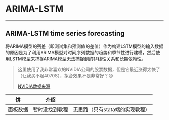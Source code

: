 # ARIMA-LSTM
---
## ARIMA-LSTM time series forecasting

将ARIMA模型的残差（即测试集和预测值的差值）作为构建LSTM模型的输入数据的原因是为了利用ARIMA模型对时间序列数据的趋势和季节性进行建模，然后使用LSTM模型来捕捉ARIMA模型无法捕捉到的非线性关系和长期依赖性。
>这里使用了我非常喜欢的NVIDIA公司的股票数据，但是它最近涨得太快了（让我买不起4070S），拟合效果不是非常好？😅
>
>[NVIDIA数据来源](https://finance.yahoo.com/quote/NVDA/history?period1=1552780800&period2=1710633600&interval=1d&filter=history&frequency=1d&includeAdjustedClose=true)

| 饼 | 介绍 |   |
|----|-----|---|
| 面板数据 | 暂时没找到教程 | 无思路（只有stata端的实现教程） |
